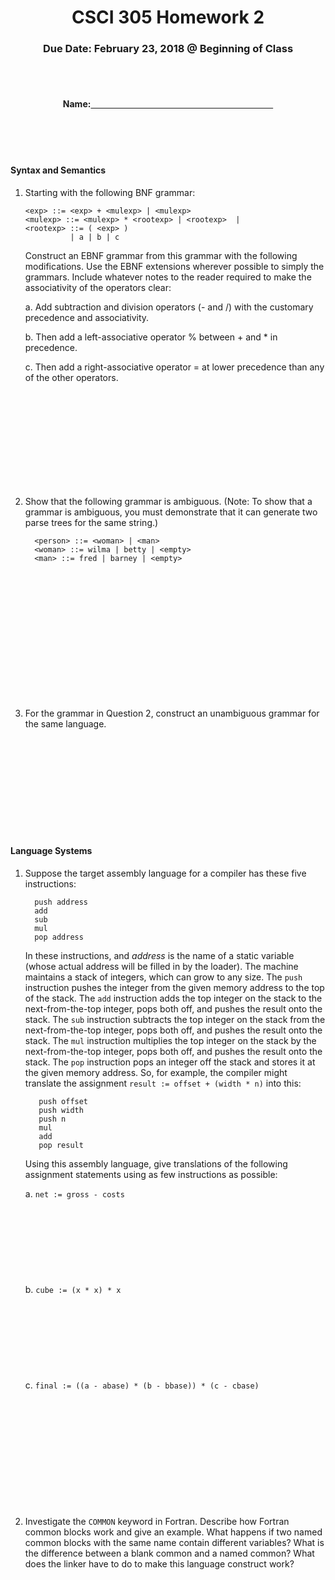 <center>

<h1>CSCI 305 Homework 2</h1>

<h3>Due Date: February 23, 2018 @ Beginning of Class</h3>
<br />
<br />

<h4>Name:<u>&nbsp;&nbsp;&nbsp;&nbsp;&nbsp;&nbsp;&nbsp;&nbsp;&nbsp;&nbsp;
&nbsp;&nbsp;&nbsp;&nbsp;&nbsp;&nbsp;&nbsp;&nbsp;&nbsp;&nbsp;&nbsp;&nbsp;
&nbsp;&nbsp;&nbsp;&nbsp;&nbsp;&nbsp;&nbsp;&nbsp;&nbsp;&nbsp;&nbsp;&nbsp;
&nbsp;&nbsp;&nbsp;&nbsp;&nbsp;&nbsp;&nbsp;&nbsp;&nbsp;&nbsp;&nbsp;&nbsp;
&nbsp;&nbsp;&nbsp;&nbsp;&nbsp;&nbsp;&nbsp;&nbsp;&nbsp;&nbsp;&nbsp;&nbsp;
&nbsp;&nbsp;&nbsp;&nbsp;&nbsp;&nbsp;&nbsp;&nbsp;&nbsp;&nbsp;&nbsp;&nbsp;
&nbsp;&nbsp;&nbsp;&nbsp;&nbsp;&nbsp;&nbsp;&nbsp;&nbsp;&nbsp;&nbsp;&nbsp;</u></h4>

</center>
<br />
<br />
<br />

#### Syntax and Semantics
1. Starting with the following BNF grammar:
   ```
   <exp> ::= <exp> + <mulexp> | <mulexp>
   <mulexp> ::= <mulexp> * <rootexp> | <rootexp>  |
   <rootexp> ::= ( <exp> )
             | a | b | c
   ```

   Construct an EBNF grammar from this grammar with the following modifications. Use the EBNF extensions wherever possible to simply the grammars. Include whatever notes to the reader required to make the associativity of the operators clear:

     a. Add subtraction and division operators (- and /) with the customary precedence and associativity.

     b. Then add a left-associative operator % between + and * in precedence.

     c. Then add a right-associative operator = at lower precedence than any of the other operators.

     <br/>
     <br/>
     <br/>
     <br/>
     <br/>
     <br/>
     <br/>
     <br/>
     <br/>


2. Show that the following grammar is ambiguous. (Note: To show that a grammar is ambiguous, you must demonstrate that it can generate two parse trees for the same string.)

   ```
     <person> ::= <woman> | <man>
     <woman> ::= wilma | betty | <empty>
     <man> ::= fred | barney | <empty>
   ```
   <br/>
   <br/>
   <br/>
   <br/>
   <br/>
   <br/>
   <br/>
   <br/>
   <br/>
   <br/>
   <br/>
   <br/>

3. For the grammar in Question 2, construct an unambiguous grammar for the same language.
<br/>
<br/>
<br/>
<br/>
<br/>
<br/>
<br/>
<br/>
<br/>

#### Language Systems
1. Suppose the target assembly language for a compiler has these five instructions:

   ```
     push address
     add
     sub
     mul
     pop address
   ```

   In these instructions, and *address* is the name of a static variable (whose actual address will be filled in by the loader). The machine maintains a stack of integers, which can grow to any size. The `push` instruction pushes the integer from the given memory address to the top of the stack. The `add` instruction adds the top integer on the stack to the next-from-the-top integer, pops both off, and pushes the result onto the stack. The `sub` instruction subtracts the top integer on the stack from the next-from-the-top integer, pops both off, and pushes the result onto the stack. The `mul` instruction multiplies the top integer on the stack by the next-from-the-top integer, pops both off, and pushes the result onto the stack. The `pop` instruction pops an integer off the stack and stores it at the given memory address. So, for example, the compiler might translate the assignment `result := offset + (width * n)` into this:

   ```
      push offset
      push width
      push n
      mul
      add
      pop result
   ```

   Using this assembly language, give translations of the following assignment statements using as few instructions as possible:

     a. `net := gross - costs`
     <br/>
     <br/>
     <br/>
     <br/>
     <br/>
     <br/>
     <br/>
     <br/>
     <br/>
     b. `cube := (x * x) * x`
     <br/>
     <br/>
     <br/>
     <br/>
     <br/>
     <br/>
     <br/>
     <br/>
     <br/>
     c. `final := ((a - abase) * (b - bbase)) * (c - cbase)`
     <br/>
     <br/>
     <br/>
     <br/>
     <br/>
     <br/>
     <br/>
     <br/>
     <br/>
     <br/>
     <br/>
     <br/>

2. Investigate the `COMMON` keyword in Fortran. Describe how Fortran common blocks work and give an example. What happens if two named common blocks with the same name contain different variables? What is the difference between a blank common and a named common? What does the linker have to do to make this language construct work?
<br/>
<br/>
<br/>
<br/>
<br/>
<br/>
<br/>
<br/>
<br/>
<br/>
<br/>
<br/>
